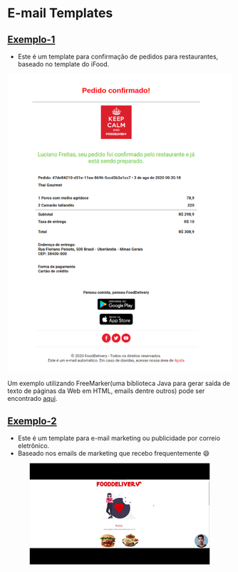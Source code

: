# E-mail Templates

## [Exemplo-1](ex-1/email-confirmation.html)

- Este é um template para confirmação de pedidos para restaurantes, baseado no template do iFood.
  
<p align="center">
  <img src="img/email-confirmation.png">
</p>

Um exemplo utilizando FreeMarker(uma biblioteca Java para gerar saída de texto de páginas da Web em HTML, emails dentre outros) pode ser encontrado [aqui](https://github.com/RafaelOFreitas/food-delivery/blob/master/src/main/resources/templates/order-confirmed.html).

## [Exemplo-2](ex-2/email-marketing.html)

- Este é um template para e-mail marketing ou publicidade por correio eletrônico.
- Baseado nos emails de marketing que recebo frequentemente :smile:
  
<p align="center">
  <img  style="width:80%"src="img/email-marketing.gif">
</p>
